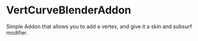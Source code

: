 # VertCurveBlenderAddon
Simple Addon that allows you to add a vertex, and give it a skin and subsurf modifier.

